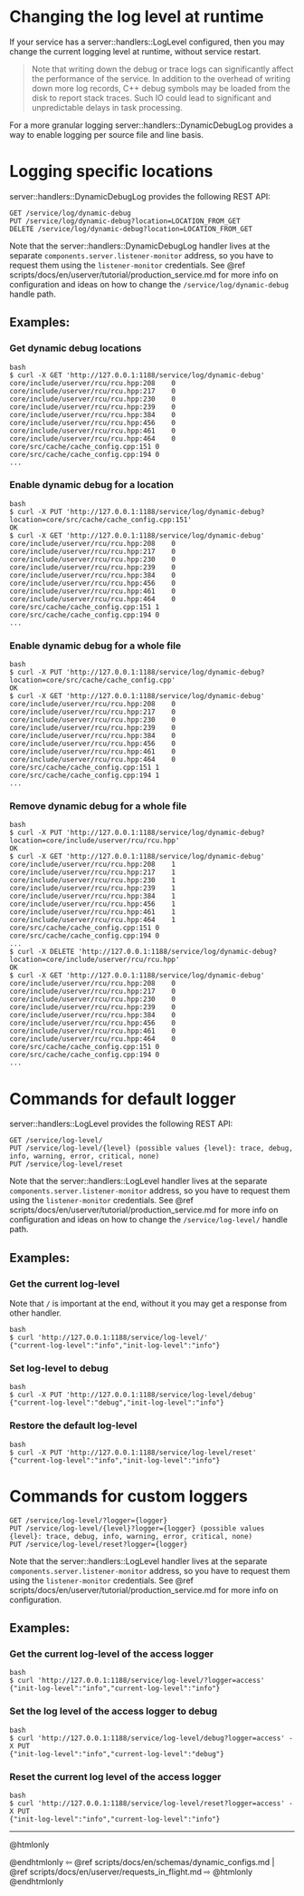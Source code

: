 # Changing the log level at runtime

If your service has a server::handlers::LogLevel configured, then you may
change the current logging level at runtime, without service restart.

> Note that writing down the debug or trace logs can significantly affect the
> performance of the service. In addition to the overhead of writing down more
> log records, C++ debug symbols may be loaded from the disk to report stack
> traces. Such IO could lead to significant and unpredictable delays in task
> processing.

For a more granular logging server::handlers::DynamicDebugLog provides a way
to enable logging per source file and line basis.

# Logging specific locations
server::handlers::DynamicDebugLog provides the following REST API:
```
GET /service/log/dynamic-debug
PUT /service/log/dynamic-debug?location=LOCATION_FROM_GET
DELETE /service/log/dynamic-debug?location=LOCATION_FROM_GET
```

Note that the server::handlers::DynamicDebugLog handler lives at the separate
`components.server.listener-monitor` address, so you have to request them using the
`listener-monitor` credentials. See @ref scripts/docs/en/userver/tutorial/production_service.md
for more info on configuration and ideas on how to change the
`/service/log/dynamic-debug` handle path.

## Examples:

### Get dynamic debug locations
```
bash
$ curl -X GET 'http://127.0.0.1:1188/service/log/dynamic-debug'
core/include/userver/rcu/rcu.hpp:208	0
core/include/userver/rcu/rcu.hpp:217	0
core/include/userver/rcu/rcu.hpp:230	0
core/include/userver/rcu/rcu.hpp:239	0
core/include/userver/rcu/rcu.hpp:384	0
core/include/userver/rcu/rcu.hpp:456	0
core/include/userver/rcu/rcu.hpp:461	0
core/include/userver/rcu/rcu.hpp:464	0
core/src/cache/cache_config.cpp:151	0
core/src/cache/cache_config.cpp:194	0
...
```

### Enable dynamic debug for a location
```
bash
$ curl -X PUT 'http://127.0.0.1:1188/service/log/dynamic-debug?location=core/src/cache/cache_config.cpp:151'
OK
$ curl -X GET 'http://127.0.0.1:1188/service/log/dynamic-debug'
core/include/userver/rcu/rcu.hpp:208	0
core/include/userver/rcu/rcu.hpp:217	0
core/include/userver/rcu/rcu.hpp:230	0
core/include/userver/rcu/rcu.hpp:239	0
core/include/userver/rcu/rcu.hpp:384	0
core/include/userver/rcu/rcu.hpp:456	0
core/include/userver/rcu/rcu.hpp:461	0
core/include/userver/rcu/rcu.hpp:464	0
core/src/cache/cache_config.cpp:151	1
core/src/cache/cache_config.cpp:194	0
...
```

### Enable dynamic debug for a whole file
```
bash
$ curl -X PUT 'http://127.0.0.1:1188/service/log/dynamic-debug?location=core/src/cache/cache_config.cpp'
OK
$ curl -X GET 'http://127.0.0.1:1188/service/log/dynamic-debug'
core/include/userver/rcu/rcu.hpp:208	0
core/include/userver/rcu/rcu.hpp:217	0
core/include/userver/rcu/rcu.hpp:230	0
core/include/userver/rcu/rcu.hpp:239	0
core/include/userver/rcu/rcu.hpp:384	0
core/include/userver/rcu/rcu.hpp:456	0
core/include/userver/rcu/rcu.hpp:461	0
core/include/userver/rcu/rcu.hpp:464	0
core/src/cache/cache_config.cpp:151	1
core/src/cache/cache_config.cpp:194	1
...
```

### Remove dynamic debug for a whole file
```
bash
$ curl -X PUT 'http://127.0.0.1:1188/service/log/dynamic-debug?location=core/include/userver/rcu/rcu.hpp'
OK
$ curl -X GET 'http://127.0.0.1:1188/service/log/dynamic-debug'
core/include/userver/rcu/rcu.hpp:208	1
core/include/userver/rcu/rcu.hpp:217	1
core/include/userver/rcu/rcu.hpp:230	1
core/include/userver/rcu/rcu.hpp:239	1
core/include/userver/rcu/rcu.hpp:384	1
core/include/userver/rcu/rcu.hpp:456	1
core/include/userver/rcu/rcu.hpp:461	1
core/include/userver/rcu/rcu.hpp:464	1
core/src/cache/cache_config.cpp:151	0
core/src/cache/cache_config.cpp:194	0
...
$ curl -X DELETE 'http://127.0.0.1:1188/service/log/dynamic-debug?location=core/include/userver/rcu/rcu.hpp'
OK
$ curl -X GET 'http://127.0.0.1:1188/service/log/dynamic-debug'
core/include/userver/rcu/rcu.hpp:208	0
core/include/userver/rcu/rcu.hpp:217	0
core/include/userver/rcu/rcu.hpp:230	0
core/include/userver/rcu/rcu.hpp:239	0
core/include/userver/rcu/rcu.hpp:384	0
core/include/userver/rcu/rcu.hpp:456	0
core/include/userver/rcu/rcu.hpp:461	0
core/include/userver/rcu/rcu.hpp:464	0
core/src/cache/cache_config.cpp:151	0
core/src/cache/cache_config.cpp:194	0
...
```

# Commands for default logger
server::handlers::LogLevel provides the following REST API:
```
GET /service/log-level/
PUT /service/log-level/{level} (possible values {level}: trace, debug, info, warning, error, critical, none)
PUT /service/log-level/reset
```
Note that the server::handlers::LogLevel handler lives at the separate
`components.server.listener-monitor` address, so you have to request them using the
`listener-monitor` credentials. See @ref scripts/docs/en/userver/tutorial/production_service.md
for more info on configuration and ideas on how to change the
`/service/log-level/` handle path.

## Examples:

### Get the current log-level 

Note that `/` is important at the end, without it you may get a response from
other handler.

```
bash
$ curl 'http://127.0.0.1:1188/service/log-level/'
{"current-log-level":"info","init-log-level":"info"}
```

### Set log-level to debug

```
bash
$ curl -X PUT 'http://127.0.0.1:1188/service/log-level/debug'
{"current-log-level":"debug","init-log-level":"info"}
```

### Restore the default log-level

```
bash
$ curl -X PUT 'http://127.0.0.1:1188/service/log-level/reset'
{"current-log-level":"info","init-log-level":"info"}
```

# Commands for custom loggers

```
GET /service/log-level/?logger={logger}
PUT /service/log-level/{level}?logger={logger} (possible values {level}: trace, debug, info, warning, error, critical, none)
PUT /service/log-level/reset?logger={logger}
```
Note that the server::handlers::LogLevel handler lives at the separate
`components.server.listener-monitor` address, so you have to request them using the
`listener-monitor` credentials. See @ref scripts/docs/en/userver/tutorial/production_service.md
for more info on configuration.


## Examples:

### Get the current log-level of the access logger

```
bash
$ curl 'http://127.0.0.1:1188/service/log-level/?logger=access' 
{"init-log-level":"info","current-log-level":"info"}
```

### Set the log level of the access logger to debug

```
bash
$ curl 'http://127.0.0.1:1188/service/log-level/debug?logger=access' -X PUT
{"init-log-level":"info","current-log-level":"debug"}
```

### Reset the current log level of the access logger

```
bash
$ curl 'http://127.0.0.1:1188/service/log-level/reset?logger=access' -X PUT
{"init-log-level":"info","current-log-level":"info"}
```


----------

@htmlonly <div class="bottom-nav"> @endhtmlonly
⇦ @ref scripts/docs/en/schemas/dynamic_configs.md | @ref scripts/docs/en/userver/requests_in_flight.md ⇨
@htmlonly </div> @endhtmlonly

